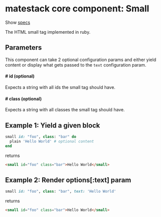 # matestack core component: Small

Show [specs](/spec/usage/components/small_spec.rb)

The HTML small tag implemented in ruby.

## Parameters

This component can take 2 optional configuration params and either yield content or display what gets passed to the `text` configuration param.

#### # id (optional)
Expects a string with all ids the small tag should have.

#### # class (optional)
Expects a string with all classes the small tag should have.

## Example 1: Yield a given block

```ruby
small id: "foo", class: "bar" do
  plain 'Hello World' # optional content
end
```

returns

```html
<small id="foo" class="bar">Hello World</small>
```

## Example 2: Render options[:text] param

```ruby
small id: "foo", class: "bar", text: 'Hello World'
```

returns

```html
<small id="foo" class="bar">Hello World</small>
